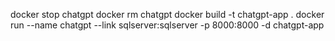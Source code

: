 docker stop chatgpt
docker rm chatgpt
docker build -t chatgpt-app .
docker run --name chatgpt --link sqlserver:sqlserver -p 8000:8000 -d chatgpt-app